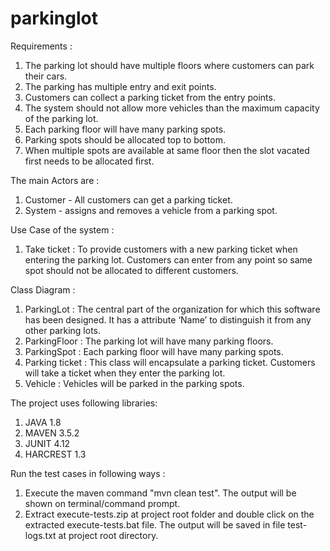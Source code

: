 # parkinglot

Requirements :
1. The parking lot should have multiple floors where customers can park their cars.
2. The parking has multiple entry and exit points.
3. Customers can collect a parking ticket from the entry points.
4. The system should not allow more vehicles than the maximum capacity of the parking lot.
5. Each parking floor will have many parking spots.
6. Parking spots should be allocated top to bottom.
7. When multiple spots are available at same floor then the slot vacated first needs to be allocated first.

The main Actors are :
1. Customer - All customers can get a parking ticket.
2. System - assigns and removes a vehicle from a parking spot.

Use Case of the system :
1. Take ticket : To provide customers with a new parking ticket when entering the parking lot. Customers can enter from any point so same spot should not be allocated to different customers.

Class Diagram :
1. ParkingLot : The central part of the organization for which this software has been designed. It has a attribute ‘Name’ to distinguish it from any other parking lots.
2. ParkingFloor : The parking lot will have many parking floors.
3. ParkingSpot : Each parking floor will have many parking spots.
4. Parking ticket : This class will encapsulate a parking ticket. Customers will take a ticket when they enter the parking lot.
5. Vehicle : Vehicles will be parked in the parking spots.

The project uses following libraries:
1. JAVA 1.8
2. MAVEN 3.5.2
3. JUNIT 4.12
4. HARCREST 1.3

Run the test cases in following ways :
1. Execute the maven command "mvn clean test". The output will be shown on terminal/command prompt.
2. Extract execute-tests.zip at project root folder and double click on the extracted execute-tests.bat file. The output will be saved in file test-logs.txt at project root directory.